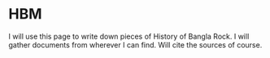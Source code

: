 # HBM
I will use this page to write down pieces of History of Bangla Rock. I will gather documents from wherever I can find. Will cite the sources of course.
